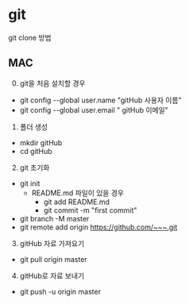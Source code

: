 # git
git clone 방법

## MAC

0. git을 처음 설치할 경우
  - git config --global user.name "gitHub 사용자 이름"
  - git config --global user.email " gitHub 이메일"
  
1. 폴더 생성
  - mkdir gitHub
  - cd gitHub
  
2. git 초기화
  - git init  
    - README.md 파일이 있을 경우
      - git add README.md
      - git commit -m "first commit"
  - git branch -M master
  - git remote add origin https://github.com/~~~.git

3. gitHub 자료 가져요기
  - git pull origin master

4. gitHub로 자료 보내기
  - git push -u origin master

